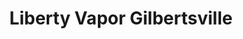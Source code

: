---
title: "Liberty Vapor Gilbertsville"
url: /gilbertsville/liberty-vapor-gilbertsville/
shop: E-Zigaretten
---